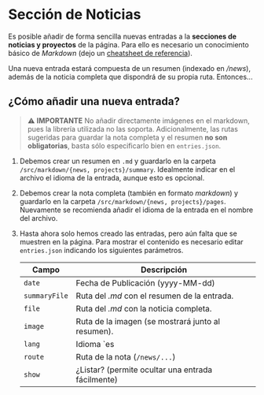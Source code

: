 # Sección de Noticias

Es posible añadir de forma sencilla nuevas entradas a la **secciones de noticias y proyectos** de la página.
Para ello es necesario un conocimiento básico de *Markdown* (dejo un [cheatsheet de referencia](https://commonmark.org/help/)).

Una nueva entrada estará compuesta de un resumen (indexado en */news*), además de la noticia completa que dispondrá de su propia ruta.
Entonces...

## ¿Cómo añadir una nueva entrada?
> ⚠️ **IMPORTANTE** No añadir directamente imágenes en el markdown, pues la librería utilizada no las soporta.
> Adicionalmente, las rutas sugeridas para guardar la nota completa y el resumen **no son obligatorias**, basta sólo especificarlo bien en `entries.json`.

1. Debemos crear un resumen en `.md` y guardarlo en la carpeta `/src/markdown/{news, projects}/summary`. Idealmente indicar en el archivo el idioma de la entrada, aunque esto es opcional.
2. Debemos crear la nota completa (también en formato *markdown*) y guardarlo en la carpeta `/src/markdown/{news, projects}/pages`. Nuevamente se recomienda añadir el idioma de la entrada en el nombre del archivo.
3. Hasta ahora solo hemos creado las entradas, pero aún falta que se muestren en la página. Para mostrar el contenido es necesario editar `entries.json` indicando los siguientes parámetros.

   | Campo | Descripción |
   |---|---|
   | `date` | Fecha de Publicación (yyyy-MM-dd) |
   | `summaryFile` | Ruta del *.md* con el resumen de la entrada.|
   | `file` |  Ruta del *.md* con la noticia completa.|
   | `image` | Ruta de la imagen (se mostrará junto al resumen).|
   | `lang` | Idioma `es | en` | 
   | `route` | Ruta de la nota (`/news/...`) |
   | `show` | ¿Listar? (permite ocultar una entrada fácilmente) |
   
